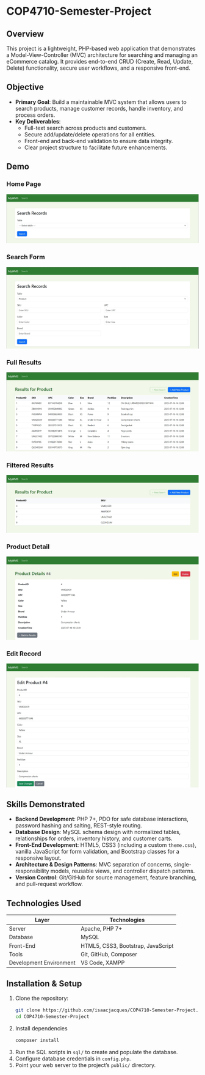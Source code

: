 # COP4710-Semester-Project

## Overview

This project is a lightweight, PHP-based web application that demonstrates a Model-View-Controller (MVC) architecture for searching and managing an eCommerce catalog. It provides end-to-end CRUD (Create, Read, Update, Delete) functionality, secure user workflows, and a responsive front-end.

## Objective

- **Primary Goal**: Build a maintainable MVC system that allows users to search products, manage customer records, handle inventory, and process orders.
- **Key Deliverables**:
  - Full-text search across products and customers.
  - Secure add/update/delete operations for all entities.
  - Front-end and back-end validation to ensure data integrity.
  - Clear project structure to facilitate future enhancements.

## Demo

### Home Page

![Home Page](public/img/Home.JPG)

### Search Form

![Search Form](public/img/Example_Search.JPG)

### Full Results

![Full Results](public/img/Example_Result.JPG)

### Filtered Results

![Filtered Results](public/img/Example_Result_Filterd.JPG)

### Product Detail

![Product Details](public/img/Example_Details.JPG)

### Edit Record

![Edit Record](public/img/Example_Edit.JPG)

## Skills Demonstrated

- **Backend Development**: PHP 7+, PDO for safe database interactions, password hashing and salting, REST-style routing.
- **Database Design**: MySQL schema design with normalized tables, relationships for orders, inventory history, and customer carts.
- **Front-End Development**: HTML5, CSS3 (including a custom `theme.css`), vanilla JavaScript for form validation, and Bootstrap classes for a responsive layout.
- **Architecture & Design Patterns**: MVC separation of concerns, single-responsibility models, reusable views, and controller dispatch patterns.
- **Version Control**: Git/GitHub for source management, feature branching, and pull-request workflow.

## Technologies Used

| Layer                   | Technologies                       |
| ----------------------- | ---------------------------------- |
| Server                  | Apache, PHP 7+                     |
| Database                | MySQL                              |
| Front-End               | HTML5, CSS3, Bootstrap, JavaScript |
| Tools                   | Git, GitHub, Composer              |
| Development Environment | VS Code, XAMPP                     |

## Installation & Setup

1. Clone the repository:
   ```bash
   git clone https://github.com/isaacjacques/COP4710-Semester-Project.git
   cd COP4710-Semester-Project
   ```
2. Install dependencies
   ```bash
   composer install
   ```
3. Run the SQL scripts in `sql/` to create and populate the database.
4. Configure database credentials in `config.php`.
5. Point your web server to the project’s `public/` directory.
